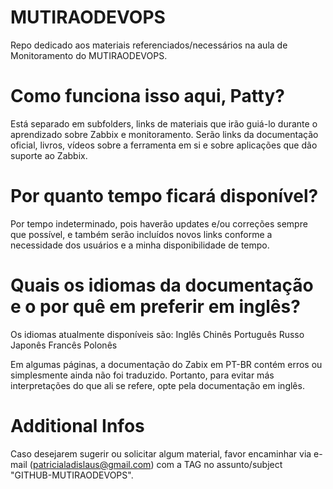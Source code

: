 # MUTIRAODEVOPS
Repo dedicado aos materiais referenciados/necessários na aula de Monitoramento do MUTIRAODEVOPS.

# Como funciona isso aqui, Patty?
Está separado em subfolders, links de materiais que irão guiá-lo durante o aprendizado sobre Zabbix e monitoramento. 
Serão links da documentação oficial, livros, vídeos sobre a ferramenta em si e sobre aplicações que dão suporte ao Zabbix.

# Por quanto tempo ficará disponível?
Por tempo indeterminado, pois haverão updates e/ou correções sempre que possível, e também serão incluídos novos links conforme a necessidade dos usuários e a minha disponibilidade de tempo.

# Quais os idiomas da documentação e o por quê em preferir em inglês?
Os idiomas atualmente disponíveis são:
  Inglês
  Chinês
  Português
  Russo
  Japonês
  Francês
  Polonês

Em algumas páginas, a documentação do Zabix em PT-BR contém erros ou simplesmente ainda não foi traduzido. Portanto, para evitar más interpretações do que ali se refere, opte pela documentação em inglês.

# Additional Infos
Caso desejarem sugerir ou solicitar algum material, favor encaminhar via e-mail (patricialadislaus@gmail.com) com a TAG no assunto/subject "GITHUB-MUTIRAODEVOPS".

